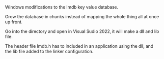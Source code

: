 Windows modifications to the lmdb key value database.

Grow the database in chunks instead of mapping the whole thing all at once up front.

Go into the directory and open in Visual Sudio 2022, it will make a dll and lib file.

The header file lmdb.h has to included in an application using the dll, and the lib file added to the linker configuration.
